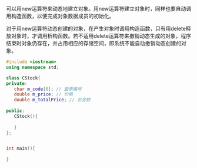 
可以用new运算符来动态地建立对象。用new运算符建立对象时，同样也要自动调用构造函数，以便完成对象数据成员的初始化。

对于用new运算符动态创建的对象，在产生对象时调用构造函数，只有用delete释放对象时，才调用析构函数。若不适用delete运算符来撤销动态生成的对象，程序结束时对象仍存在，并占用相应的存储空间，即系统不能自动撤销动态创建的对象。

```c++
#include <iostream>
using namespace std;

class CStock{
private:
   char m_code[6]; // 股票编号
   double m_price; // 价格
   double m_totalPrice; // 总金额
   
public:
   CStock(){
   
   }
};


int main(){
   
}
```
